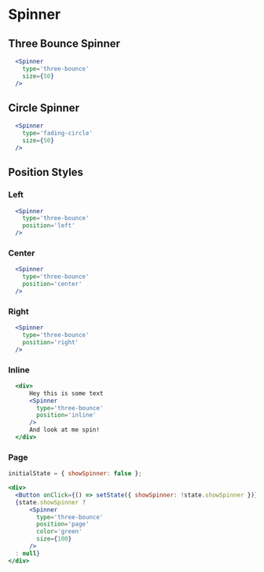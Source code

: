 # Spinner

## Three Bounce Spinner

```jsx
  <Spinner
    type='three-bounce'
    size={50}
  />
```

## Circle Spinner

```jsx
  <Spinner
    type='fading-circle'
    size={50}
  />
```

## Position Styles

### Left

```jsx
  <Spinner
    type='three-bounce'
    position='left'
  />
```

### Center

```jsx
  <Spinner
    type='three-bounce'
    position='center'
  />
```

### Right

```jsx
  <Spinner
    type='three-bounce'
    position='right'
  />
```

### Inline

```jsx
  <div>
      Hey this is some text
      <Spinner
        type='three-bounce'
        position='inline'
      />
      And look at me spin!
  </div>
```

### Page

```jsx
initialState = { showSpinner: false };

<div>
  <Button onClick={() => setState({ showSpinner: !state.showSpinner })}>{state.showSpinner ? 'Hide' : 'Show'} Page Spinner</Button>
  {state.showSpinner ? 
      <Spinner 
        type='three-bounce'
        position='page' 
        color='green' 
        size={100} 
      /> 
  : null}
</div>
```
